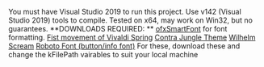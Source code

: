 You must have Visual Studio 2019 to run this project. 
Use v142 (Visual Studio 2019) tools to compile. Tested on x64, may work on Win32, but no guarantees.
**DOWNLOADS REQUIRED: **
[ofxSmartFont](https://github.com/braitsch/ofxSmartFont) for font formatting.
[Fist movement of Vivaldi Spring](https://freemusicarchive.org/music/John_Harrison_with_the_Wichita_State_University_Chamber_Players/The_Four_Seasons_Vivaldi)
[Contra Jungle Theme](http://www.gamethemesongs.com/Contra_-_Jungle_Theme.html)
[Wilhelm Scream](http://www.orangefreesounds.com/wilhelm-scream/)
[Roboto Font (button/info font)](https://www.fontsquirrel.com/fonts/roboto)
For these, download these and change the kFilePath vairables to suit your local machine
